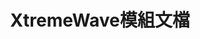 ---
title: XtremeWave模組文檔
titleTemplate: false
layout: home
hero:
  name: XtremeDocs
  tagline: XtremeWave模組文檔
  image:
    src: /XtremeWave(Projector).png
    alt: XtremeWave Logo
features:
  - title: FinalSuspect
    details: The Ultimate Among Us Mod for the Original Experience.
    link: /tw/FinalSuspect/Introduction
    linkText: 了解更多
  - title: XtremeWave游戏服务器
    link: /Server/GettingStarted
    linkText: 了解更多
---